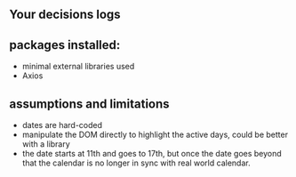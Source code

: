 ## Your decisions logs

## packages installed:

- minimal external libraries used
- Axios

## assumptions and limitations

- dates are hard-coded
- manipulate the DOM directly to highlight the active days, could be better with a library
- the date starts at 11th and goes to 17th, but once the date goes beyond that the calendar is no longer in sync with real world calendar.
